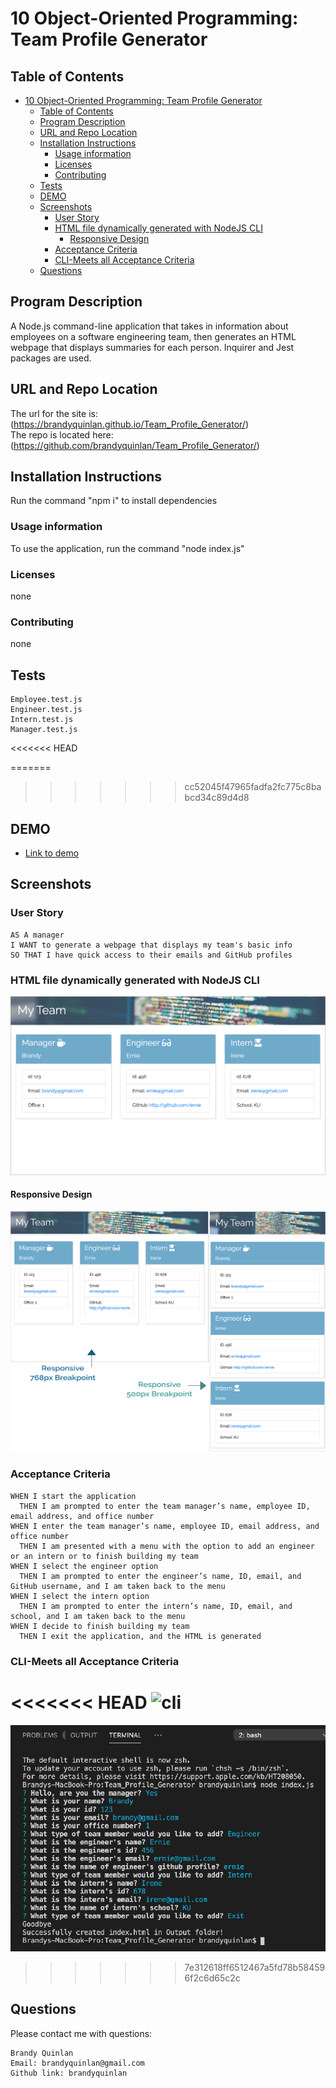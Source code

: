 # 10 Object-Oriented Programming: Team Profile Generator

## Table of Contents

- [10 Object-Oriented Programming: Team Profile Generator](#10-object-oriented-programming-team-profile-generator)
  - [Table of Contents](#table-of-contents)
  - [Program Description](#program-description)
  - [URL and Repo Location](#url-and-repo-location)
  - [Installation Instructions](#installation-instructions)
    - [Usage information](#usage-information)
    - [Licenses](#licenses)
    - [Contributing](#contributing)
  - [Tests](#tests)
  - [DEMO](#demo)
  - [Screenshots](#screenshots)
    - [User Story](#user-story)
    - [HTML file dynamically generated with NodeJS CLI](#html-file-dynamically-generated-with-nodejs-cli)
      - [Responsive Design](#responsive-design)
    - [Acceptance Criteria](#acceptance-criteria)
    - [CLI-Meets all Acceptance Criteria](#cli-meets-all-acceptance-criteria)
  - [Questions](#questions)

## Program Description
A Node.js command-line application that takes in information about employees on a software engineering team, then generates an HTML webpage that displays summaries for each person. Inquirer and Jest packages are used.

## URL and Repo Location
The url for the site is: (https://brandyquinlan.github.io/Team_Profile_Generator/)<br>
The repo is located here: (https://github.com/brandyquinlan/Team_Profile_Generator/)

## Installation Instructions
  Run the command "npm i" to install dependencies

### Usage information
  To use the application, run the command "node index.js"

### Licenses
  none

### Contributing
  none

## Tests
```
Employee.test.js
Engineer.test.js
Intern.test.js
Manager.test.js
```
<<<<<<< HEAD

=======

>>>>>>> cc52045f47965fadfa2fc775c8babcd34c89d4d8
## DEMO
* [Link to demo](https://drive.google.com/file/d/1gAw_Z9mYlSkxO-PZpA-X3sgWMqO1pMaK/view?usp=sharing)

## Screenshots

### User Story
```
AS A manager
I WANT to generate a webpage that displays my team's basic info
SO THAT I have quick access to their emails and GitHub profiles
```
### HTML file dynamically generated with NodeJS CLI
![output HTML](src/Team_Profile_HTML_Output.png)
#### Responsive Design
![output HTML responsive](src/Team_Profile_HTML_Output_res.png)

### Acceptance Criteria
```
WHEN I start the application
  THEN I am prompted to enter the team manager’s name, employee ID, email address, and office number
WHEN I enter the team manager’s name, employee ID, email address, and office number
  THEN I am presented with a menu with the option to add an engineer or an intern or to finish building my team
WHEN I select the engineer option
  THEN I am prompted to enter the engineer’s name, ID, email, and GitHub username, and I am taken back to the menu
WHEN I select the intern option
  THEN I am prompted to enter the intern’s name, ID, email, and school, and I am taken back to the menu
WHEN I decide to finish building my team
  THEN I exit the application, and the HTML is generated
```
### CLI-Meets all Acceptance Criteria
<<<<<<< HEAD
![cli](src/img/cli.png)
=======
![cli](src/cli.png)
>>>>>>> 7e312618ff6512467a5fd78b584596f2c6d65c2c

## Questions
Please contact me with questions:
```
Brandy Quinlan
Email: brandyquinlan@gmail.com
Github link: brandyquinlan
```
```
